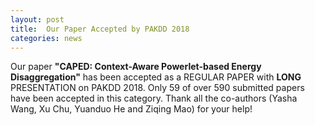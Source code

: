 ```yaml
---
layout: post
title:  Our Paper Accepted by PAKDD 2018
categories: news
---
```


Our paper **"CAPED: Context-Aware Powerlet-based Energy Disaggregation"** has been accepted as a REGULAR PAPER with **LONG** PRESENTATION on PAKDD 2018. Only 59 of over 590 submitted papers have been accepted in this category. Thank all the co-authors (Yasha Wang, Xu Chu, Yuanduo He and Ziqing Mao) for your help!
